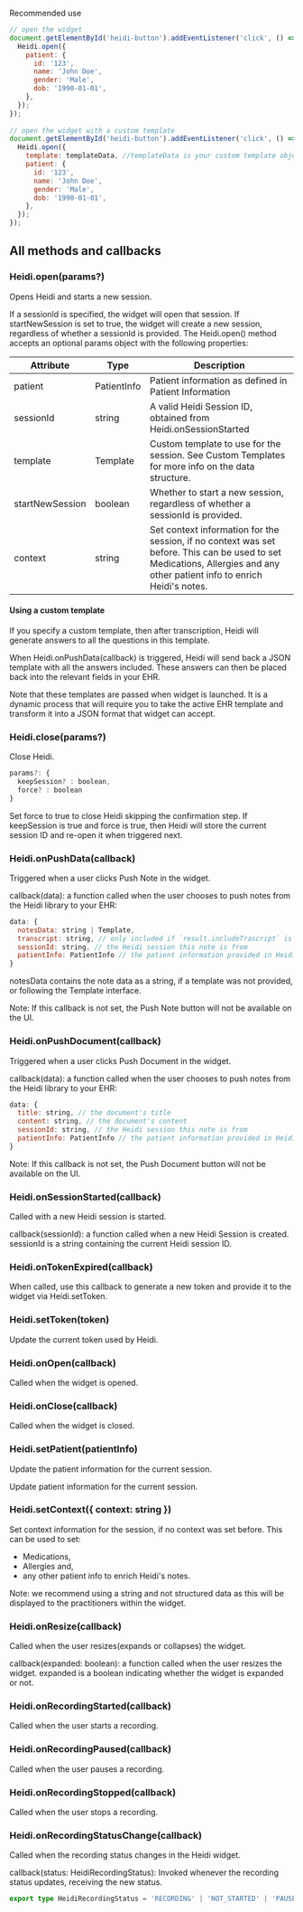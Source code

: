 Recommended use
```javascript
// open the widget
document.getElementById('heidi-button').addEventListener('click', () => {
  Heidi.open({
    patient: {
      id: '123',
      name: 'John Doe',
      gender: 'Male',
      dob: '1990-01-01',
    },
  });
});
 
// open the widget with a custom template
document.getElementById('heidi-button').addEventListener('click', () => {
  Heidi.open({
    template: templateData, //templateData is your custom template object
    patient: {
      id: '123',
      name: 'John Doe',
      gender: 'Male',
      dob: '1990-01-01',
    },
  });
});
```

## All methods and callbacks

### Heidi.open(params?)
Opens Heidi and starts a new session.

If a sessionId is specified, the widget will open that session.
If startNewSession is set to true, the widget will create a new session, regardless of whether a sessionId is provided.
The Heidi.open() method accepts an optional params object with the following properties:

| Attribute | Type | Description |
|-----------|------|-------------|
| patient | PatientInfo | Patient information as defined in Patient Information |
| sessionId | string | A valid Heidi Session ID, obtained from Heidi.onSessionStarted |
| template | Template | Custom template to use for the session. See Custom Templates for more info on the data structure. |
| startNewSession | boolean | Whether to start a new session, regardless of whether a sessionId is provided. |
| context | string | Set context information for the session, if no context was set before. This can be used to set Medications, Allergies and any other patient info to enrich Heidi's notes. |

#### Using a custom template
If you specify a custom template, then after transcription, Heidi will generate answers to all the questions in this template.

When Heidi.onPushData(callback) is triggered, Heidi will send back a JSON template with all the answers included. These answers can then be placed back into the relevant fields in your EHR.

Note that these templates are passed when widget is launched. It is a dynamic process that will require you to take the active EHR template and transform it into a JSON format that widget can accept.

### Heidi.close(params?)
Close Heidi.

```javascript
params?: {
  keepSession? : boolean,
  force? : boolean
}
```

Set force to true to close Heidi skipping the confirmation step.
If keepSession is true and force is true, then Heidi will store the current session ID and re-open it when triggered next.

### Heidi.onPushData(callback)
Triggered when a user clicks Push Note in the widget.

callback(data): a function called when the user chooses to push notes from the Heidi library to your EHR:

```javascript
data: {
  notesData: string | Template,
  transcript: string, // only included if `result.includeTrascript` is `true` in the initialisation options
  sessionId: string, // the Heidi session this note is from
  patientInfo: PatientInfo // the patient information provided in Heidi.open()
}
```

notesData contains the note data as a string, if a template was not provided, or following the Template interface.

Note: If this callback is not set, the Push Note button will not be available on the UI.

### Heidi.onPushDocument(callback)
Triggered when a user clicks Push Document in the widget.

callback(data): a function called when the user chooses to push notes from the Heidi library to your EHR:

```javascript
data: {
  title: string, // the document's title
  content: string, // the document's content
  sessionId: string, // the Heidi session this note is from
  patientInfo: PatientInfo // the patient information provided in Heidi.open()
}
```

Note: If this callback is not set, the Push Document button will not be available on the UI.

### Heidi.onSessionStarted(callback)
Called with a new Heidi session is started.

callback(sessionId): a function called when a new Heidi Session is created. sessionId is a string containing the current Heidi session ID.

### Heidi.onTokenExpired(callback)
When called, use this callback to generate a new token and provide it to the widget via Heidi.setToken.

### Heidi.setToken(token)
Update the current token used by Heidi.

### Heidi.onOpen(callback)
Called when the widget is opened.

### Heidi.onClose(callback)
Called when the widget is closed.

### Heidi.setPatient(patientInfo)
Update the patient information for the current session.

Update patient information for the current session.

### Heidi.setContext({ context: string })
Set context information for the session, if no context was set before. This can be used to set:

- Medications,
- Allergies and,
- any other patient info to enrich Heidi's notes.

Note: we recommend using a string and not structured data as this will be displayed to the practitioners within the widget.

### Heidi.onResize(callback)
Called when the user resizes(expands or collapses) the widget.

callback(expanded: boolean): a function called when the user resizes the widget. expanded is a boolean indicating whether the widget is expanded or not.

### Heidi.onRecordingStarted(callback)
Called when the user starts a recording.

### Heidi.onRecordingPaused(callback)
Called when the user pauses a recording.

### Heidi.onRecordingStopped(callback)
Called when the user stops a recording.

### Heidi.onRecordingStatusChange(callback)
Called when the recording status changes in the Heidi widget.

callback(status: HeidiRecordingStatus): Invoked whenever the recording status updates, receiving the new status.

```typescript
export type HeidiRecordingStatus = 'RECORDING' | 'NOT_STARTED' | 'PAUSED' | 'STOPPED';
```